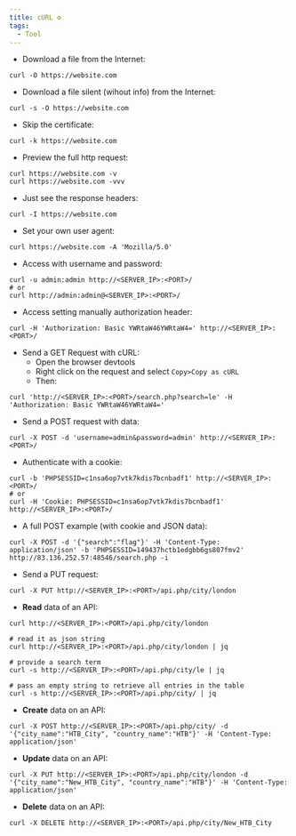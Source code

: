 ```yaml
---
title: cURL ⚙️
tags:
  - Tool
---
```

- Download a file from the Internet:

```shell
curl -O https://website.com
```

- Download a file silent (wihout info) from the Internet:

```shell
curl -s -O https://website.com
```

- Skip the certificate:

```shell
curl -k https://website.com
```

- Preview the full http request:

```shell
curl https://website.com -v
curl https://website.com -vvv
```

- Just see the response headers:

```shell
curl -I https://website.com
```

- Set your own user agent:

```shell
curl https://website.com -A 'Mozilla/5.0'
```

- Access with username and password:

```shell
curl -u admin:admin http://<SERVER_IP>:<PORT>/
# or
curl http://admin:admin@<SERVER_IP>:<PORT>/
```

- Access setting manually authorization header:

```shell
curl -H 'Authorization: Basic YWRtaW46YWRtaW4=' http://<SERVER_IP>:<PORT>/
```

- Send a GET Request with cURL:
	- Open the browser devtools
	- Right click on the request and select `Copy>Copy as cURL`
	- Then:

```shell
curl 'http://<SERVER_IP>:<PORT>/search.php?search=le' -H 'Authorization: Basic YWRtaW46YWRtaW4='
```

- Send a POST request with data:

```shell
curl -X POST -d 'username=admin&password=admin' http://<SERVER_IP>:<PORT>/
```

- Authenticate with a cookie:

```shell
curl -b 'PHPSESSID=c1nsa6op7vtk7kdis7bcnbadf1' http://<SERVER_IP>:<PORT>/
# or
curl -H 'Cookie: PHPSESSID=c1nsa6op7vtk7kdis7bcnbadf1' http://<SERVER_IP>:<PORT>/
```
- A full POST example (with cookie and JSON data):

```shell
curl -X POST -d '{"search":"flag"}' -H 'Content-Type: application/json' -b 'PHPSESSID=149437hctb1edgbb6gs807fmv2' http://83.136.252.57:48546/search.php -i
```

- Send a PUT request:

```shell
curl -X PUT http://<SERVER_IP>:<PORT>/api.php/city/london
```

- **Read** data of an API:

```shell
curl http://<SERVER_IP>:<PORT>/api.php/city/london

# read it as json string
curl http://<SERVER_IP>:<PORT>/api.php/city/london | jq

# provide a search term
curl -s http://<SERVER_IP>:<PORT>/api.php/city/le | jq

# pass an empty string to retrieve all entries in the table
curl -s http://<SERVER_IP>:<PORT>/api.php/city/ | jq
```

- **Create** data on an API:

```shell
curl -X POST http://<SERVER_IP>:<PORT>/api.php/city/ -d '{"city_name":"HTB_City", "country_name":"HTB"}' -H 'Content-Type: application/json'
```

- **Update** data on an API:

```shell
curl -X PUT http://<SERVER_IP>:<PORT>/api.php/city/london -d '{"city_name":"New_HTB_City", "country_name":"HTB"}' -H 'Content-Type: application/json'
```

- **Delete** data on an API:

```shell
curl -X DELETE http://<SERVER_IP>:<PORT>/api.php/city/New_HTB_City
```

